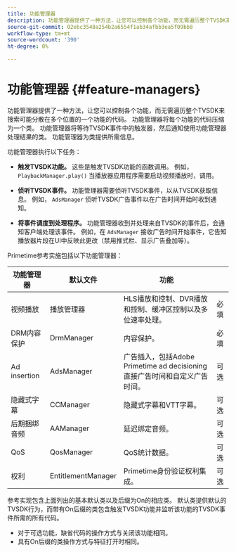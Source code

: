 ```yaml
---
title: 功能管理器
description: 功能管理器提供了一种方法，让您可以控制各个功能，而无需遍历整个TVSDK来搜索可能分散在多个位置的一个功能的代码。
source-git-commit: 02ebc3548a254b2a6554f1ab34afbb3ea5f09bb8
workflow-type: tm+mt
source-wordcount: '390'
ht-degree: 0%

---
```


# 功能管理器 {#feature-managers}

功能管理器提供了一种方法，让您可以控制各个功能，而无需遍历整个TVSDK来搜索可能分散在多个位置的一个功能的代码。 功能管理器将每个功能的代码压缩为一个类。 功能管理器将等待TVSDK事件中的触发器，然后通知使用功能管理器处理结果的类。 功能管理器为类提供所需信息。

功能管理器执行以下任务：

* **触发TVSDK功能。**
这些是触发TVSDK功能的函数调用。 例如， `PlaybackManager.play()` 当播放器应用程序需要启动视频播放时，调用。

* **侦听TVSDK事件。**
功能管理器需要侦听TVSDK事件，以从TVSDK获取信息。 例如， `AdsManager` 侦听TVSDK广告事件以在广告时间开始时收到通知。

* **将事件调度到处理程序。**
功能管理器收到并处理来自TVSDK的事件后，会通知客户端处理该事件。 例如，在 `AdsManager` 接收广告时间开始事件，它告知播放器片段在UI中反映此更改（禁用推式栏、显示广告叠加等）。

Primetime参考实施包括以下功能管理器：

| 功能管理器 | 默认文件 | 功能 |  |
|---|---|---|---|
| 视频播放 | 播放管理器 | HLS播放和控制、DVR播放和控制、缓冲区控制以及多位速率处理。 | 必填 |
| DRM内容保护 | DrmManager | 内容保护。 | 必填 |
| Ad insertion | AdsManager | 广告插入，包括Adobe Primetime ad decisioning直接广告时间和自定义广告时间。 | 可选 |
| 隐藏式字幕 | CCManager | 隐藏式字幕和VTT字幕。 | 可选 |
| 后期捆绑音频 | AAManager | 延迟绑定音频。 | 可选 |
| QoS | QosManager | QoS统计数据。 | 可选 |
| 权利 | EntitlementManager | Primetime身份验证权利集成。 | 可选 |

参考实现包含上面列出的基本默认类以及后缀为On的相应类。 默认类提供默认的TVSDK行为，而带有On后缀的类包含触发TVSDK功能并监听该功能的TVSDK事件所需的所有代码。

* 对于可选功能，缺省代码的操作方式与关闭该功能相同。
* 具有On后缀的类操作方式与特征打开时相同。
